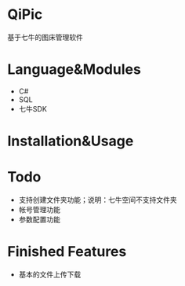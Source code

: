# QiPic

基于七牛的图床管理软件

# Language&Modules

* C#
* SQL
* 七牛SDK


# Installation&Usage



# Todo

* 支持创建文件夹功能；说明：七牛空间不支持文件夹
* 帐号管理功能
* 参数配置功能

# Finished Features

* 基本的文件上传下载
